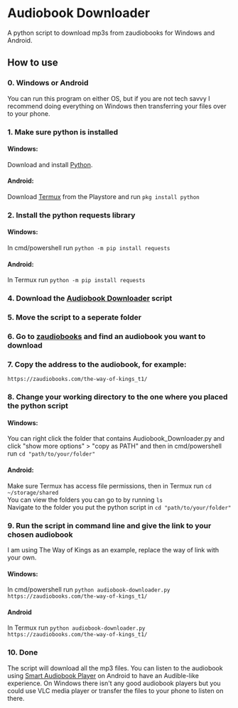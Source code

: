 # Audiobook Downloader
 A python script to download mp3s from zaudiobooks for Windows and Android.

## How to use
### 0. Windows or Android
 You can run this program on either OS, but if you are not tech savvy I recommend doing everything on Windows then transferring your files over to your phone.
 
### 1. Make sure python is installed
 #### Windows:
  Download and install [Python](https://www.python.org/).
 #### Android:
  Download [Termux](https://play.google.com/store/apps/details?id=com.termux) from the Playstore and run `pkg install python`

### 2. Install the python requests library
 #### Windows:
 In cmd/powershell run `python -m pip install requests`
 #### Android:
 In Termux run `python -m pip install requests`

### 4. Download the [Audiobook Downloader](https://github.com/Torchyy/Audiobook_Downloader/releases/download/v1.0.0/audiobook-downloader.py) script

### 5. Move the script to a seperate folder

### 6. Go to [zaudiobooks](https://zaudiobooks.com/) and find an audiobook you want to download

### 7. Copy the address to the audiobook, for example:
 `https://zaudiobooks.com/the-way-of-kings_t1/`

### 8. Change your working directory to the one where you placed the python script
 #### Windows:
 You can right click the folder that contains Audiobook_Downloader.py and click "show more options" > "copy as PATH" and then in cmd/powershell run `cd "path/to/your/folder"`
 #### Android:
 Make sure Termux has access file permissions, then in Termux run `cd ~/storage/shared`\
 You can view the folders you can go to by running `ls`\
 Navigate to the folder you put the python script in `cd "path/to/your/folder"`

### 9. Run the script in command line and give the link to your chosen audiobook
I am using The Way of Kings as an example, replace the way of link with your own.
 #### Windows:
 In cmd/powershell run `python audiobook-downloader.py https://zaudiobooks.com/the-way-of-kings_t1/`
 #### Android
 In Termux run `python audiobook-downloader.py https://zaudiobooks.com/the-way-of-kings_t1/`

### 10. Done
The script will download all the mp3 files. You can listen to the audiobook using [Smart Audiobook Player](https://play.google.com/store/apps/details?id=ak.alizandro.smartaudiobookplayer) on Android to have an Audible-like experience. On Windows there isn't any good audiobook players but you could use VLC media player or transfer the files to your phone to listen on there.
